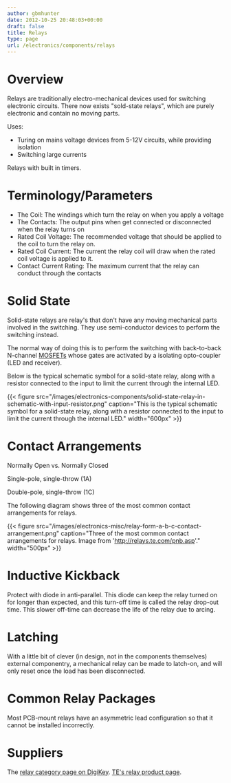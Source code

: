 ```yaml
---
author: gbmhunter
date: 2012-10-25 20:48:03+00:00
draft: false
title: Relays
type: page
url: /electronics/components/relays
---
```


# Overview

Relays are traditionally electro-mechanical devices used for switching electronic circuits. There now exists "sold-state relays", which are purely electronic and contain no moving parts.

Uses:

* Turing on mains voltage devices from 5-12V circuits, while providing isolation
* Switching large currents

Relays with built in timers.

# Terminology/Parameters

* The Coil: The windings which turn the relay on when you apply a voltage
* The Contacts: The output pins when get connected or disconnected when the relay turns on
* Rated Coil Voltage: The recommended voltage that should be applied to the coil to turn the relay on.
* Rated Coil Current: The current the relay coil will draw when the rated coil voltage is applied to it.
* Contact Current Rating: The maximum current that the relay can conduct through the contacts

# Solid State

Solid-state relays are relay's that don't have any moving mechanical parts involved in the switching. They use semi-conductor devices to perform the switching instead.

The normal way of doing this is to perform the switching with back-to-back N-channel [MOSFETs](/electronics/components/mosfets) whose gates are activated by a isolating opto-coupler (LED and receiver).

Below is the typical schematic symbol for a solid-state relay, along with a resistor connected to the input to limit the current through the internal LED.

{{< figure src="/images/electronics-components/solid-state-relay-in-schematic-with-input-resistor.png" caption="This is the typical schematic symbol for a solid-state relay, along with a resistor connected to the input to limit the current through the internal LED."  width="600px" >}}

# Contact Arrangements


Normally Open vs. Normally Closed

Single-pole, single-throw (1A)

Double-pole, single-throw (1C)

The following diagram shows three of the most common contact arrangements for relays.

{{< figure src="/images/electronics-misc/relay-form-a-b-c-contact-arrangement.png" caption="Three of the most common contact arrangements for relays. Image from 'http://relays.te.com/pnb.asp'."  width="500px" >}}

# Inductive Kickback

Protect with diode in anti-parallel. This diode can keep the relay turned on for longer than expected, and this turn-off time is called the relay drop-out time. This slower off-time can decrease the life of the relay due to arcing.

# Latching

With a little bit of clever (in design, not in the components themselves) external componentry, a mechanical relay can be made to latch-on, and will only reset once the load has been disconnected.

# Common Relay Packages

Most PCB-mount relays have an asymmetric lead configuration so that it cannot be installed incorrectly.

# Suppliers

The [relay category page on DigiKey](http://www.digikey.com/product-search/en/relays). [TE's relay product page](http://www.te.com/catalog/relays/menu/en/16453).
